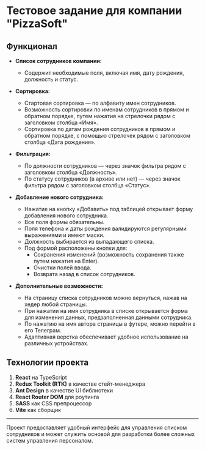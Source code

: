 # Тестовое задание для компании "PizzaSoft"

## Функционал

- **Список сотрудников компании:**

  - Содержит необходимые поля, включая имя, дату рождения, должность и статус.

- **Сортировка:**

  - Стартовая сортировка — по алфавиту имен сотрудников.
  - Возможность сортировки по именам сотрудников в прямом и обратном порядке, путем нажатия на стрелочки рядом с заголовком столбца «Имя».
  - Сортировка по датам рождения сотрудников в прямом и обратном порядке, с помощью стрелочек рядом с заголовком столбца «Дата рождения».

- **Фильтрация:**

  - По должности сотрудников — через значок фильтра рядом с заголовком столбца «Должность».
  - По статусу сотрудников (в архиве или нет) — через значок фильтра рядом с заголовком столбца «Статус».

- **Добавление нового сотрудника:**

  - Нажатие на кнопку «Добавить» под таблицей открывает форму добавления нового сотрудника.
  - Все поля формы обязательны.
  - Поля телефона и даты рождения валидируются регулярными выражениями и имеют маски.
  - Должность выбирается из выпадающего списка.
  - Под формой расположены кнопки для:
    - Сохранения изменений (возможность сохранения также путем нажатия на Enter).
    - Очистки полей ввода.
    - Возврата назад в список сотрудников.

- **Дополнительные возможности:**
  - На страницу списка сотрудников можно вернуться, нажав на хедер любой страницы.
  - При нажатии на имя сотрудника в списке открывается форма для изменения данных, предзаполненная данными сотрудника.
  - По нажатию на имя автора страницы в футере, можно перейти в его Телеграм.
  - Адаптивная верстка обеспечивает удобное использование на различных устройствах.

## Технологии проекта

1. **React** на TypeScript
2. **Redux Toolkit (RTK)** в качестве стейт-менеджера
3. **Ant Design** в качестве UI библиотеки
4. **React Router DOM** для роутинга
5. **SASS** как CSS препроцессор
6. **Vite** как сборщик

---

Проект предоставляет удобный интерфейс для управления списком сотрудников и может служить основой для разработки более сложных систем управления персоналом.
